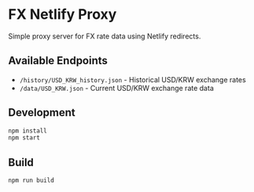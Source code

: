 # FX Netlify Proxy

Simple proxy server for FX rate data using Netlify redirects.

## Available Endpoints

- `/history/USD_KRW_history.json` - Historical USD/KRW exchange rates
- `/data/USD_KRW.json` - Current USD/KRW exchange rate data

## Development

```bash
npm install
npm start
```

## Build

```bash
npm run build
```